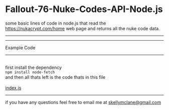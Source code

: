 # Fallout-76-Nuke-Codes-API-Node.js
some basic lines of code in node.js that read the https://nukacrypt.com/home web page and returns all the nuke code data.
<br><hr>

<hr />
<span> Example Code </span>
<hr />
<br>
first install the dependency<br />
<code>npm install node-fetch</code>
<br />
and then all thats left is the code thats in this file<br /><br />
<a href='https://github.com/SkellyM386/Fallout-76-Nuke-Codes-API-Node.js/blob/main/index.js'>index.js</a>

<hr />
if you have any questions feel free to email me at <a href="https://mail.google.com/mail/?tab=rm&authuser=0&ogbl">skellymclane@gmail.com</a>



